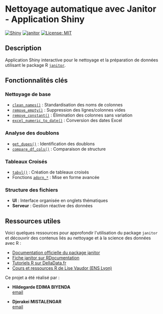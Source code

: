 # Nettoyage automatique avec Janitor - Application Shiny

[![Shiny](https://img.shields.io/badge/Shiny-2.0+-blue?logo=r&logoColor=white)](https://shiny.rstudio.com/)
[![janitor](https://img.shields.io/badge/janitor-2.2.0-green)](https://github.com/sfirke/janitor)
[![License: MIT](https://img.shields.io/badge/License-MIT-yellow.svg)](https://opensource.org/licenses/MIT)

## Description

Application Shiny interactive pour le nettoyage et la préparation de données utilisant le package R [`janitor`](https://github.com/sfirke/janitor).


## Fonctionnalités clés

### Nettoyage de base
- [`clean_names()`](https://sfirke.github.io/janitor/reference/clean_names.html) : Standardisation des noms de colonnes
- [`remove_empty()`](https://sfirke.github.io/janitor/reference/remove_empty.html) : Suppression des lignes/colonnes vides
- [`remove_constant()`](https://sfirke.github.io/janitor/reference/remove_constant.html) : Élimination des colonnes sans variation
- [`excel_numeric_to_date()`](https://sfirke.github.io/janitor/reference/excel_numeric_to_date.html) : Conversion des dates Excel

### Analyse des doublons
- [`get_dupes()`](https://sfirke.github.io/janitor/reference/get_dupes.html) : Identification des doublons
- [`compare_df_cols()`](https://sfirke.github.io/janitor/reference/compare_df_cols.html) : Comparaison de structure

### Tableaux Croisés
- [`tabyl()`](https://sfirke.github.io/janitor/reference/tabyl.html) : Création de tableaux croisés
- Fonctions [`adorn_*`](https://sfirke.github.io/janitor/reference/adorn_totals.html) : Mise en forme avancée

### Structure des fichiers
- **UI** : Interface organisée en onglets thématiques
- **Serveur** : Gestion réactive des données


## Ressources utiles

Voici quelques ressources pour approfondir l'utilisation du package `janitor` et découvrir des contenus liés au nettoyage et à la science des données avec R :

- [Documentation officielle du package janitor](https://sfirke.github.io/janitor/)
- [Fiche janitor sur RDocumentation](https://rdocumentation.org/packages/janitor/versions/0.3.0)
- [Tutoriels R sur DellaData.fr](https://delladata.fr/)
- [Cours et ressources R de Lise Vaudor (ENS Lyon)](https://perso.ens-lyon.fr/lise.vaudor/)




Ce projet a été réalisé par :

- **Hildegarde EDIMA BIYENDA**  
  [email](eddiebugb@gmail.com)  

- **Djerakei MISTALENGAR**  
  [email](yvesdjerake@gmail.com)
